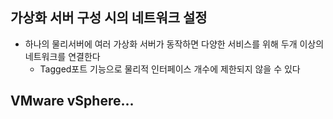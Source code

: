 ## 가상화 서버 구성 시의 네트워크 설정
- 하나의 물리서버에 여러 가상화 서버가 동작하면 다양한 서비스를 위해 두개 이상의 네트워크를 연결한다
    - Tagged포트 기능으로 물리적 인터페이스 개수에 제한되지 않을 수 있다

## VMware vSphere...